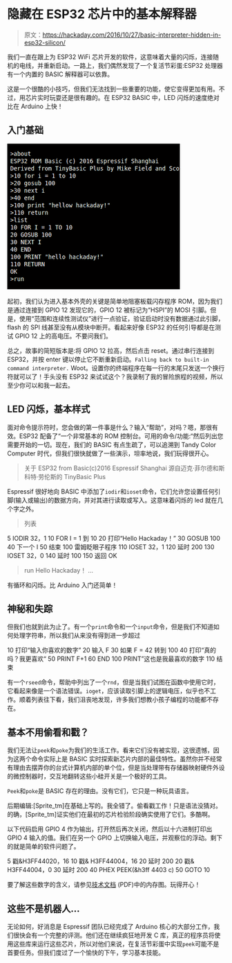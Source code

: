 # 隐藏在 ESP32 芯片中的基本解释器

> 原文：<https://hackaday.com/2016/10/27/basic-interpreter-hidden-in-esp32-silicon/>

我们一直在跟上为 ESP32 WiFi 芯片开发的软件，这意味着大量的闪烁，连接随机的电线，并重新启动。一路上，我们偶然发现了一个复活节彩蛋:ESP32 处理器有一个内置的 BASIC 解释器可以依靠。

这是一个很酷的小技巧，但我们无法找到一些重要的功能，使它变得更加有用。不过，用芯片实时玩耍还是很有趣的。在 ESP32 BASIC 中，LED 闪烁的速度绝对比在 Arduino 上快！

## 入门基础

[![](img/8dd0c069232dd8fbf5ea3c8acfa8e0f6.png)](https://asciinema.org/a/3ek0x0yb6p5e837qwtiyohq1i)

起初，我们认为进入基本外壳的关键是简单地阻塞板载闪存程序 ROM，因为我们是通过连接到 GPIO 12 发现它的，GPIO 12 被标记为“HSPI”的 MOSI 引脚。但是，使用“范围和连续性测试仪”进行一点验证，验证启动时没有数据通过此引脚，flash 的 SPI 线甚至没有从模块中断开。看起来好像 ESP32 的任何引导都是在测试 GPIO 12 上的高电压。不要问我们。

总之，故事的简短版本是:将 GPIO 12 拉高，然后点击 reset。通过串行连接到 ESP32，并按 enter 键以停止它不断重新启动。`Falling back to built-in command interpreter.` Woot。设置你的终端程序在每一行的末尾只发送一个换行符就可以了！手头没有 ESP32 来试试这个？我录制了我的冒险旅程的视频，所以至少你可以和我一起去。

## LED 闪烁，基本样式

面对命令提示符时，您会做的第一件事是什么？输入“帮助”，对吗？嗯，那很有效。ESP32 配备了“一个非常基本的 ROM 控制台。可用的命令/功能:“然后列出您需要开始的一切。现在，我们的 BASIC 有点生疏了，可以追溯到 Tandy Color Computer 时代，但我们很快就做了一些演示，坦率地说，我们玩得很开心。

>关于
ESP32 from Basic(c)2016 Espressif Shanghai
源自迈克·菲尔德和斯科特·劳伦斯的 TinyBasic Plus

Espressif 很好地向 BASIC 中添加了`iodir`和`ioset`命令，它们允许您设置任何引脚(输入或输出)的数据方向，并对其进行读取或写入。这意味着闪烁的 led 就在几个字之外。

>列表

5 IODIR 32，1
10 FOR I = 1 到 10
20 打印“Hello Hackaday！”
30 GOSUB 100
40 下一个 I
50 结束
100 雷姆眨眼子程序
110 IOSET 32，1
120 延时 200
130 IOSET 32，0
140 延时 100
150 返回
OK

> run
Hello Hackaday！
…

有循环和闪烁。比 Arduino 入门还简单！

## 神秘和失踪

但我们也就到此为止了。有一个`print`命令和一个`input`命令，但是我们不知道如何处理字符串，所以我们从来没有得到进一步超过

10 打印“输入你喜欢的数字”
20 输入 F
30 如果 F = 42 转到 100
40 打印“真的吗？我更喜欢“
50 PRINT F+1
60 END
100 PRINT”这也是我最喜欢的数字
110 结束

有一个`rseed`命令，帮助中列出了一个`rnd`，但是当我们试图在函数中使用它时，它看起来像是一个语法错误。`ioget`，应该读取引脚上的逻辑电压，似乎也不工作。顺着列表往下看，我们沮丧地发现，许多我们想教小孩子编程的功能都不存在。

## 基本不用偷看和戳？

我们无法让`peek`和`poke`为我们的生活工作。看来它们没有被实现，这很遗憾，因为这两个命令实际上是 BASIC 实时探索新芯片内部的最佳特性。虽然你并不经常有理由去摆弄你的台式计算机内部的单个位，但是当处理带有存储器映射硬件外设的微控制器时，交互地翻转这些小硅开关是一个极好的工具。

`Peek`和`poke`是 BASIC 存在的理由。没有它们，它只是一种玩具语言。

后期编辑:[Sprite_tm]在基础上写的。我全错了。偷看戳工作！只是语法没猜对。的确，[Sprite_tm]证实他们在最初的芯片检验阶段确实使用了它们。多酷啊。

以下代码启用 GPIO 4 作为输出，打开然后再次关闭，然后以十六进制打印出 GPIO 4 输入的值。我们在另一个 GPIO 上切换输入电压，并观察位的浮动。剩下的就是简单的软件问题了。

5 戳&H3FF44020，16
10 戳& H3FF44004，16
20 延时 200
20 戳& H3FF44004，0
30 延时 200
40 PHEX PEEK(&h3ff 4403 c)
50 GOTO 10

要了解这些数字的含义，请参见[技术文档](https://espressif.com/sites/default/files/documentation/esp32_technical_reference_manual_en.pdf) (PDF)中的内存图。玩得开心！

## 这些不是机器人…

无论如何，好消息是 Espressif 团队已经完成了 Arduino 核心的大部分工作，我们很快会有一个完整的评测。他们还在继续疯狂地开发 C 库，真正的程序员将使用这些库来运行这些芯片，所以对他们来说，在复活节彩蛋中实现`peek`可能不是首要任务。但我们度过了一个愉快的下午，学习基本技能。